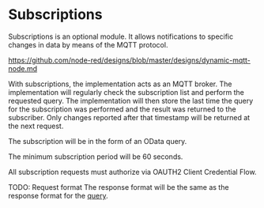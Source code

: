 # Subscriptions

Subscriptions is an optional module. It allows notifications to specific changes in data by means of the MQTT protocol.

https://github.com/node-red/designs/blob/master/designs/dynamic-mqtt-node.md

With subscriptions, the implementation acts as an MQTT broker. The implementation will regularly check the subscription list and perform the requested query. The implementation will then store the last time the query for the subscription was performed and the result was returned to the subscriber. Only changes reported after that timestamp will be returned at the next request.

The subscription will be in the form of an OData query.

The minimum subscription period will be 60 seconds.

All subscription requests must authorize via OAUTH2 Client Credential Flow.

TODO: Request format
The response format will be the same as the response format for the [query](query.md).
